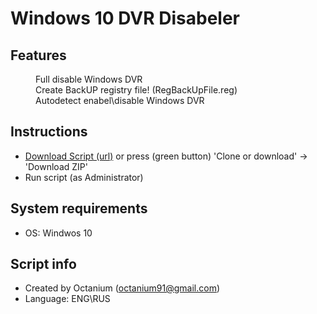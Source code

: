 # Windows 10 DVR Disabeler

## Features

<dd>Full disable Windows DVR</dd>
<dd>Create BackUP registry file! (RegBackUpFile.reg)</dd>
<dd>Autodetect enabel\disable Windows DVR</dd>

## Instructions

- [Download Script (url)](https://raw.githubusercontent.com/Octanium91/WinDisDVR/master/WinDisDVR.cmd) or press (green button) 'Clone or download' -> 'Download ZIP'
- Run script (as Administrator)

## System requirements

- OS: Windwos 10

## Script info

- Created by Octanium (octanium91@gmail.com)
- Language: ENG\RUS